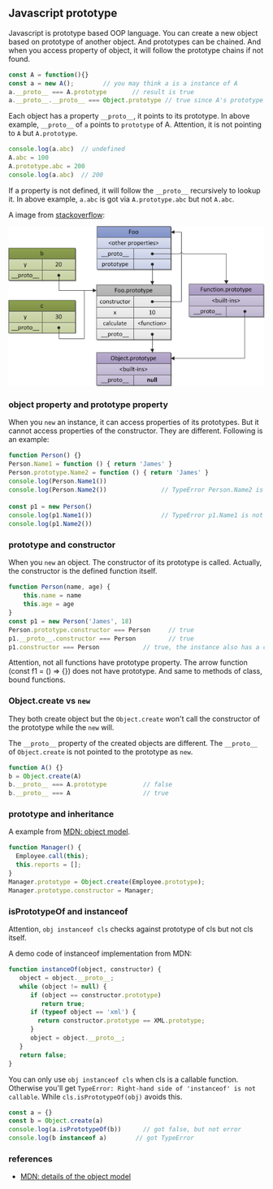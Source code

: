 <!---
tags: js, node, prototype
-->

## Javascript prototype

Javascript is prototype based OOP language. You can create a new object based on prototype
 of another object. And prototypes can be chained. And when you access property of object,
 it will follow the prototype chains if not found.

```js
const A = function(){}
const a = new A();        // you may think a is a instance of A
a.__proto__ === A.prototype       // result is true
a.__proto__.__proto__ === Object.prototype // true since A's prototype is Object
```

Each object has a property `__proto__`, it points to its prototype. In above example, `__proto__`
 of `a` points to `prototype` of A. Attention, it is not pointing to `A` but `A.prototype`.

```js
console.log(a.abc)  // undefined
A.abc = 100
A.prototype.abc = 200
console.log(a.abc)  // 200
```

If a property is not defined, it will follow the `__proto__` recursively to lookup it.
In above example, `a.abc` is got via `A.prototype.abc` but not `A.abc`.

A image from [stackoverflow](https://stackoverflow.com/questions/9959727/proto-vs-prototype-in-javascript):

![javascript prototype chain](./images/prototype-chain.png)

### object property and prototype property
When you `new` an instance, it can access properties of its prototypes. But it cannot
 access properties of the constructor. They are different. Following is an example:

```js
function Person() {}
Person.Name1 = function () { return 'James' }
Person.prototype.Name2 = function () { return 'James' }
console.log(Person.Name1())
console.log(Person.Name2())               // TypeError Person.Name2 is not a function

const p1 = new Person()
console.log(p1.Name1())                   // TypeError p1.Name1 is not a function
console.log(p1.Name2())
```


### prototype and constructor
When you `new` an object. The constructor of its prototype is called. Actually, the
 constructor is the defined function itself.

```js
function Person(name, age) {
    this.name = name
    this.age = age
}
const p1 = new Person('James', 18)
Person.prototype.constructor === Person     // true
p1.__proto__.constructor === Person         // true
p1.constructor === Person            // true, the instance also has a constructor property
```

Attention, not all functions have prototype property. The arrow function (const f1 = () => {})
 does not have prototype. And same to methods of class, bound functions.

### Object.create vs `new`
They both create object but the `Object.create` won't call the constructor of the prototype
 while the `new` will.

The `__proto__` property of the created objects  are different. The `__proto__` of `Object.create`
 is not pointed to the prototype as `new`.

```js
function A() {}
b = Object.create(A)
b.__proto__ === A.prototype          // false
b.__proto__ === A                    // true
```

### prototype and inheritance
A example from [MDN: object model](https://developer.mozilla.org/en-US/docs/Web/JavaScript/Guide/Details_of_the_Object_Model).

```js
function Manager() {
  Employee.call(this);
  this.reports = [];
}
Manager.prototype = Object.create(Employee.prototype);
Manager.prototype.constructor = Manager;
```


### isPrototypeOf and instanceof

Attention, `obj instanceof cls` checks against prototype of cls but not cls itself.

A demo code of instanceof implementation from MDN:

```js
function instanceOf(object, constructor) {
   object = object.__proto__;
   while (object != null) {
      if (object == constructor.prototype)
         return true;
      if (typeof object == 'xml') {
        return constructor.prototype == XML.prototype;
      }
      object = object.__proto__;
   }
   return false;
}
```

You can only use `obj instanceof cls` when cls is a callable function. Otherwise you'll
 get `TypeError: Right-hand side of 'instanceof' is not callable`. While `cls.isPrototypeOf(obj)`
 avoids this.

```js
const a = {}
const b = Object.create(a)
console.log(a.isPrototypeOf(b))      // got false, but not error
console.log(b instanceof a)        // got TypeError
```

### references
- [MDN: details of the object model](https://developer.mozilla.org/en-US/docs/Web/JavaScript/Guide/Details_of_the_Object_Model)
